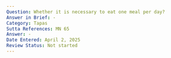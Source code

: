 ```yaml
---
Question: Whether it is necessary to eat one meal per day?
Answer in Brief: -
Category: Tapas
Sutta References: MN 65
Answer: -
Date Entered: April 2, 2025
Review Status: Not started
---
```

